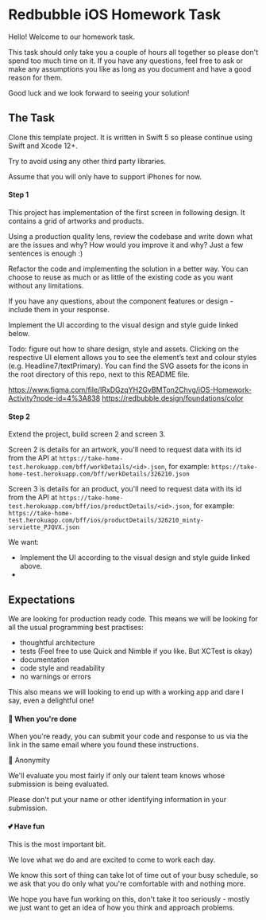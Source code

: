 # Redbubble iOS Homework Task

Hello! Welcome to our homework task.

This task should only take you a couple of hours all together so please don't spend too much time on it. If you have any questions, feel free to ask or make any assumptions you like as long as you document and have a good reason for them.

Good luck and we look forward to seeing your solution!


## The Task

Clone this template project. It is written in Swift 5 so please continue using Swift and Xcode 12+.

Try to avoid using any other third party libraries.

Assume that you will only have to support iPhones for now.

#### Step 1

This project has implementation of the first screen in following design. It contains a grid of artworks and products.

Using a production quality lens, review the codebase and write down what are the issues and why? How would you improve it and why? Just a few sentences is enough :)

Refactor the code and implementing the solution in a better way. You can choose to reuse as much or as little of the existing code as you want without any limitations.

If you have any questions, about the component features or design - include them in your response.

Implement the UI according to the visual design and style guide linked below.

Todo: figure out how to share design, style and assets.
Clicking on the respective UI element allows you to see the element’s text and colour styles (e.g. Headline7/textPrimary).
You can find the SVG assets for the icons in the root directory of this repo, next to this README file.

https://www.figma.com/file/lRxDGzqYH2GvBMTon2Chvg/iOS-Homework-Activity?node-id=4%3A838
https://redbubble.design/foundations/color


#### Step 2

Extend the project, build screen 2 and screen 3.

Screen 2 is details for an artwork, you'll need to request data with its id from the API at `https://take-home-test.herokuapp.com/bff/workDetails/<id>.json`, for example: `https://take-home-test.herokuapp.com/bff/workDetails/326210.json`

Screen 3 is details for an product, you'll need to request data with its id from the API at `https://take-home-test.herokuapp.com/bff/ios/productDetails/<id>.json`, for example: `https://take-home-test.herokuapp.com/bff/ios/productDetails/326210_minty-serviette_PJQVX.json`

We want:

* Implement the UI according to the visual design and style guide linked above.
*


## Expectations

We are looking for production ready code. This means we will be looking for all the usual programming best practises:

* thoughtful architecture
* tests (Feel free to use Quick and Nimble if you like. But XCTest is okay)
* documentation
* code style and readability
* no warnings or errors

This also means we will looking to end up with a working app and dare I say, even a delightful one!


#### 📮 When you're done
When you're ready, you can submit your code and response to us via the link in the same email where you found these instructions.

🤫 Anonymity

We'll evaluate you most fairly if only our talent team knows whose submission is being evaluated.

Please don't put your name or other identifying information in your submission.

#### 💕 Have fun
This is the most important bit.

We love what we do and are excited to come to work each day.

We know this sort of thing can take lot of time out of your busy schedule, so we ask that you do only what you're comfortable with and nothing more.

We hope you have fun working on this, don't take it too seriously - mostly we just want to get an idea of how you think and approach problems.
